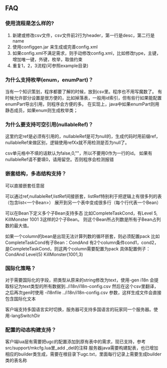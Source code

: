 ## FAQ

### 使用流程是怎么样的?

1. 新建或修改csv文件，csv文件前2行为header，第一行是desc，第二行是name
2. 使用configgen.jar 来生成或完善config.xml
3. 如果config.xml不满足需求，则手动修改config.xml，比如修改type，主键，增加唯一键，外键，枚举，取值约束
4. 重复1，2，3流程(可参照example目录)

### 为什么支持枚举(enum，enumPart)？

当有一个知识策划，程序都要了解的时候，放到csv里。程序也不用写魔数了。
有时候允许部分设置是很方便的，比如掉落表，一般用id索引，但有些行如果能配置enumPart导出引用，则程序会方便的多。
在实现上，java中如果enumPart则用静态成员，如果enum则生成枚举类；

### 为什么要支持可空引用(nullableRef)？

这里约定ref是必须有引用的，nullableRef是可为null的，生成代码时用前缀ref，nullableRef来做区别，逻辑使用refXx就不用检测是否为null了。

csv单元格中不填的话默认为false,0,""，所以不要用0作为一行的id。
如果有nullableRef请不要填0，请用留空。否则程序会检测报错

### 嵌套结构，多态结构支持？

可以直接嵌套任意层

可以通过ref,nullableRef,listRef间接嵌套，listRef特别利于把逻辑上有很多列的表（包含list<一个Bean>）
展开到另一个表中变成很多行（每个行代表一个Bean）

可以在Bean下定义多个子Bean支持多态 比如CompleteTaskCond，有Level 5, KillMonster 1001 3这样的2个子Bean。
则这个Bean所占列数是所有子Bean占列数的最大值。

如果一个column的bean是出现无法计算列数的循环嵌套，则必须配置pack
比如CompleteTaskCond有子Bean：CondAnd 有2个column条件cond1，cond2，是CompleteTaskCond，则这两个column需要配置为pack
具体配置例子：CondAnd Level(5) KillMonster(1001,3)

### 国际化策略？

对于需要国际化的字段，把类型从原来的string修改为text，使用-gen i18n 会提取标记为text类型的所有数据到../i18n/i18n-config.csv
然后在这个csv里翻译，之后再次gen时使用 -i18nfile ../i18n/i18n-config.csv 参数，这样生成文件会直接包含国际化文本

客户端支持多国语言实时切换，服务器可支持多国语言的玩家同一个服务器。使用-langSwitchDir

### 配置的动态构建支持？

客户端lua层有需要把ugc的配置添加到原有表中的需求，现已支持，参考src/support/mkcfg.lua里_add _del的注释
服务器java需要构建配表，也已增加相应的builder类生成，需要在根目录下ugc.txt，里面每行记录上需要生成builder类的表名称